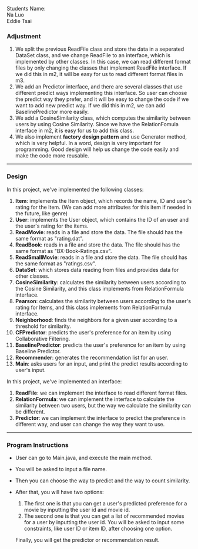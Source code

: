 Students Name:   
Na Luo  
Eddie Tsai

### Adjustment
1. We split the previous ReadFile class and store the data in a seperated DataSet class, and we change ReadFile to an interface, which is implemented by other classes. In this case, we can read different format files by only changing the classes that implement ReadFile interface. If we did this in m2, it will be easy for us to read different format files in m3.
2. We add an Predictor interface, and there are several classes that use different predict ways implementing this interface. So user can choose the predict way they prefer, and it will be easy to change the code if we want to add new predict way. If we did this in m2, we can add BaselinePredictor more easily.
3. We add a CosineSimilarity class, which computes the similarity between users by using Cosine Similarity. Since we have the RelationFomula interface in m2, it is easy for us to add this class.
4. We also implement **factory design pattern** and use Generator method, which is very helpful.
In a word, design is very important for programming. Good design will help us change the code easily and make the code more reusable.

---
### Design
In this project, we've implemented the following classes:
1. **Item**: implements the Item object, which records the name, ID and user's rating for the Item. (We can add more attributes for this item if needed in the future, like genre)
2. **User**: implements the User object, which contains the ID of an user and the user's rating for the items.
3. **ReadMovie**: reads in a file and store the data. The file should has the same format as "rating.dat".
4. **ReadBook**: reads in a file and store the data. The file should has the same format as "BX-Book-Ratings.csv".
5. **ReadSmallMovie**: reads in a file and store the data. The file should has the same format as "ratings.csv".
6. **DataSet**: which stores data reading from files and provides data for other classes.
7. **CosineSimilarity**: calculates the similarity between users according to the Cosine Similarity, and this class implements from RelationFormula interface.
8. **Pearson**: calculates the similarity between users according to the user's rating for Items, and this class implements from RelationFormula interface.
9. **Neighborhood**: finds the neighbors for a given user according to a threshold for similarity.
10. **CFPredictor**: predicts the user's preference for an item by using Collaborative Filtering.
11. **BaselinePredictor**: predicts the user's preference for an item by using Baseline Predictor.
12. **Recommender**: generates the recommendation list for an user.
13. **Main**: asks users for an input, and print the predict results according to user's input.

In this project, we've implemented an interface:
1. **ReadFile**: we can implement the interface to read different format files.
2. **RelationFormula**: we can implement the interface to calculate the similarity between two users, but the way we calculate the similarity can be different. 
3. **Predictor**: we can implement the interface to predict the preference in different way, and user can change the way they want to use.


---
### Program Instructions ###
* User can go to Main.java, and execute the main method. 
* You will be asked to input a file name.
* Then you can choose the way to predict and the way to count similarity.
* After that, you will have two options:
	1. The first one is that you can get a user's predicted preference for a movie by inputting the user id and movie id.
	2. The second one is that you can get a list of recommended movies for a user by inputting the user id.
	You will be asked to input some constraints, like user ID or item ID, after choosing one option.

	Finally, you will get the predictor or recommendation result.

 
